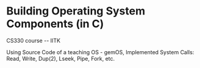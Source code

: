 # Building Operating System Components (in C)

CS330 course -- IITK 

Using Source Code of a teaching OS - gemOS, Implemented System Calls: Read, Write, Dup(2), Lseek, Pipe, Fork, etc.
